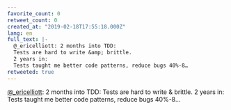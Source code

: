 ```yaml
---
favorite_count: 0
retweet_count: 0
created_at: "2019-02-18T17:55:18.000Z"
lang: en
full_text: |-
  @_ericelliott: 2 months into TDD:
  Tests are hard to write &amp; brittle.
  2 years in:
  Tests taught me better code patterns, reduce bugs 40%-8…
retweeted: true
---
```


[@\_ericelliott](https://twitter.com/_ericelliott): 2 months into TDD: Tests are
hard to write &amp; brittle. 2 years in: Tests taught me better code patterns,
reduce bugs 40%-8…
